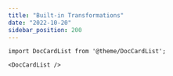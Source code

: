 ```yaml
---
title: "Built-in Transformations"
date: "2022-10-20"
sidebar_position: 200
---
```


```mdx-code-block
import DocCardList from '@theme/DocCardList';

<DocCardList />
```